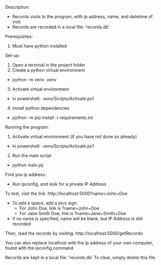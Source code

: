 Description:
- Records visits to the program, with ip address, name, and datetime of visit
- Records are recorded in a local file: 'records.db'




Prerequisites:
1. Must have python installed

Set-up:
1. Open a terminal in the project folder
2. Create a python virtual environment
  - python -m venv .venv
3. Activate virtual environment
  - In powershell: .venv/Scripts/Activate.ps1
4. Install python dependencies
  - python -m pip install -r requirements.txt

Running the program:
1. Activate virtual environment (if you have not done so already)
  - In powershell: .venv/Scripts/Activate.ps1
2. Run the main script
  - python main.py


Find you ip address:
  - Run ipconfig, and look for a private IP Address


To test, visit the link:
http://localhost:5000?name=John+Doe

* To add a space, add a plus sign:
  * For John Doe, link is ?name=John+Doe
  * For Jane Smith Doe, link is ?name=Jane+Smith+Doe
* If no name is specified, name will be blank, but IP Address is still recorded


Then, read the records by visiting:
http://localhost:5000/getRecords


You can also replace localhost with the ip address of your own computer, found with the ipconfig command.



Records are kept in a local file: 'records.db'
To clear, simply delete this file.